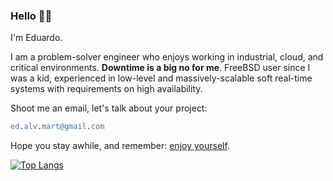 ### Hello 👋🏻

I'm Eduardo.

I am a problem-solver engineer who enjoys working in industrial, cloud, and critical environments. **Downtime is a big no for me**. FreeBSD user since I was a kid, experienced in low-level and massively-scalable soft real-time systems with requirements on high availability.

Shoot me an email, let's talk about your project:

```erl
ed.alv.mart@gmail.com
```

Hope you stay awhile, and remember: [enjoy yourself](https://www.youtube.com/watch?v=qzj4gHuH2LA).

[![Top Langs](https://github-readme-stats-eight-orcin-22.vercel.app/api/top-langs/?username=ed-alvarez&layout=compact&langs_count=10&theme=gruvbox&hide=javascript,html,makefile)](https://github.com/ed-alvarez)
